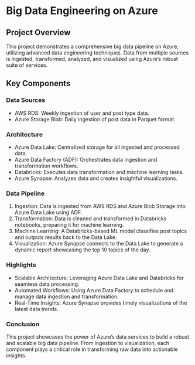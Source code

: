 # Big Data Engineering on Azure

## Project Overview

This project demonstrates a comprehensive big data pipeline on Azure, utilizing advanced data engineering techniques. Data from multiple sources is ingested, transformed, analyzed, and visualized using Azure’s robust suite of services.

## Key Components

### Data Sources
- AWS RDS: Weekly ingestion of user and post type data.
- Azure Storage Blob: Daily ingestion of post data in Parquet format.

### Architecture

- Azure Data Lake: Centralized storage for all ingested and processed data.
- Azure Data Factory (ADF): Orchestrates data ingestion and transformation workflows.
- Databricks: Executes data transformation and machine learning tasks.
- Azure Synapse: Analyzes data and creates insightful visualizations.


### Data Pipeline

1. Ingestion: Data is ingested from AWS RDS and Azure Blob Storage into Azure Data Lake using ADF.
2. Transformation: Data is cleaned and transformed in Databricks notebooks, preparing it for machine learning.
3. Machine Learning: A Databricks-based ML model classifies post topics and outputs results back to the Data Lake.
4. Visualization: Azure Synapse connects to the Data Lake to generate a dynamic report showcasing the top 10 topics of the day.

### Highlights

- Scalable Architecture: Leveraging Azure Data Lake and Databricks for seamless data processing.
- Automated Workflows: Using Azure Data Factory to schedule and manage data ingestion and transformation.
- Real-Time Insights: Azure Synapse provides timely visualizations of the latest data trends.

### Conclusion

This project showcases the power of Azure’s data services to build a robust and scalable big data pipeline. From ingestion to visualization, each component plays a critical role in transforming raw data into actionable insights.
